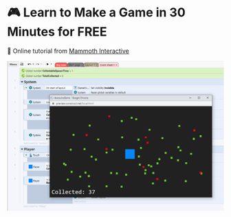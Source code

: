 # :video_game: Learn to Make a Game in 30 Minutes for FREE

:link: Online tutorial from [Mammoth Interactive](https://training.mammothinteractive.com/)

![Learning Construct 3](../game-images/LearnConstruct3.png)
